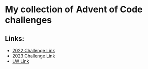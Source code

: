 # My collection of Advent of Code challenges

## Links:

- [2022 Challenge Link](https://adventofcode.com/2022)
- [2023 Challenge Link](https://adventofcode.com/2023)
- [LW Link](https://aoc.lewagon.community/)
